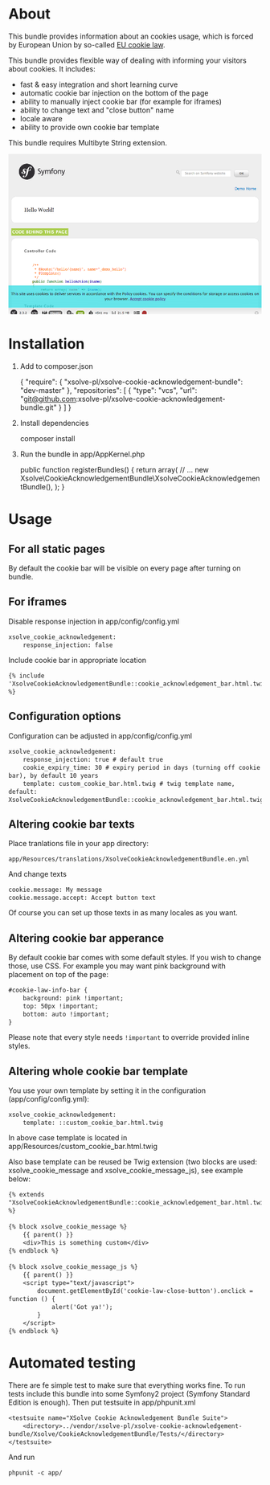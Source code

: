 # About

This bundle provides information about an cookies usage, which is forced by European Union by so-called [EU cookie law](http://www.ico.org.uk/for_organisations/privacy_and_electronic_communications/the_guide/cookies).

This bundle provides flexible way of dealing with informing your visitors about cookies. It includes:

* fast & easy integration and short learning curve
* automatic cookie bar injection on the bottom of the page
* ability to manually inject cookie bar (for example for iframes)
* ability to change text and "close button" name
* locale aware
* ability to provide own cookie bar template

This bundle requires Multibyte String extension.

![Example usage](Resources/doc/xsolve-cookie-acknowledgement-bundle-example.png)

# Installation

1) Add to composer.json

    {
        "require": {
            "xsolve-pl/xsolve-cookie-acknowledgement-bundle": "dev-master"
        },
        "repositories": [
            { 
                "type": "vcs",
                "url": "git@github.com:xsolve-pl/xsolve-cookie-acknowledgement-bundle.git"
            }
        ]
    }

2) Install dependencies

    composer install

3) Run the bundle in app/AppKernel.php

    public function registerBundles()
    {
        return array(
            // ...
            new Xsolve\CookieAcknowledgementBundle\XsolveCookieAcknowledgementBundle(),
        );
    }

# Usage

## For all static pages

By default the cookie bar will be visible on every page after turning on bundle.

## For iframes

Disable response injection in app/config/config.yml

    xsolve_cookie_acknowledgement:
        response_injection: false

Include cookie bar in appropriate location

    {% include 'XsolveCookieAcknowledgementBundle::cookie_acknowledgement_bar.html.twig' %}

## Configuration options

Configuration can be adjusted in app/config/config.yml

    xsolve_cookie_acknowledgement:
        response_injection: true # default true
        cookie_expiry_time: 30 # expiry period in days (turning off cookie bar), by default 10 years
        template: custom_cookie_bar.html.twig # twig template name, default: XsolveCookieAcknowledgementBundle::cookie_acknowledgement_bar.html.twig

## Altering cookie bar texts

Place tranlations file in your app directory:

    app/Resources/translations/XsolveCookieAcknowledgementBundle.en.yml

And change texts

    cookie.message: My message
    cookie.message.accept: Accept button text

Of course you can set up those texts in as many locales as you want.

## Altering cookie bar apperance

By default cookie bar comes with some default styles. If you wish to change those, use CSS. For example you may want pink background with placement on top of the page:

    #cookie-law-info-bar {
        background: pink !important;
        top: 50px !important;
        bottom: auto !important;
    }

Please note that every style needs ```!important``` to override provided inline styles.

## Altering whole cookie bar template

You use your own template by setting it in the configuration (app/config/config.yml):

    xsolve_cookie_acknowledgement:
        template: ::custom_cookie_bar.html.twig

In above case template is located in app/Resources/custom_cookie_bar.html.twig

Also base template can be reused be Twig extension (two blocks are used: xsolve_cookie_message and xsolve_cookie_message_js), see example below:

    {% extends "XsolveCookieAcknowledgementBundle::cookie_acknowledgement_bar.html.twig" %}

    {% block xsolve_cookie_message %}
        {{ parent() }}
        <div>This is something custom</div>
    {% endblock %}

    {% block xsolve_cookie_message_js %}
        {{ parent() }}
        <script type="text/javascript">
            document.getElementById('cookie-law-close-button').onclick = function () {
                alert('Got ya!');
            }
        </script>
    {% endblock %}

# Automated testing

There are fe simple test to make sure that everything works fine. To run tests include this bundle
into some Symfony2 project (Symfony Standard Edition is enough). Then put testsuite in app/phpunit.xml

    <testsuite name="XSolve Cookie Acknowledgement Bundle Suite">
        <directory>../vendor/xsolve-pl/xsolve-cookie-acknowledgement-bundle/Xsolve/CookieAcknowledgementBundle/Tests/</directory>
    </testsuite>

And run

    phpunit -c app/
